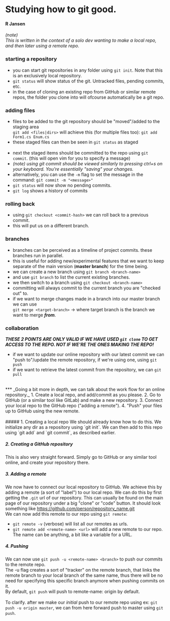 # Studying how to git good.
#### R Jansen

_(note)_<br>
_This is written in the context of a solo dev wanting to make a local repo, and then later using a remote repo._
### starting a repository
- you can start git repositories in any folder using `git init`. Note that this is an exclusively local repository.
- `git status` will show status of the git. Untracked files, pending commits, etc.
- in the case of cloning an existing repo from GitHub or similar remote repos, the folder you clone into will ofcourse automatically be a git repo.

### adding files
- files to be added to the git repository should be "moved"/added to the staging area<br>
`git add <files|dirs>` will achieve this (for multiple files too): `git add Form1.cs Enum.cs`
- these staged files can then be seen in `git status` as staged
<br><br>
- next the staged items should be committed to the repo using `git commit`. (this will open vim for you to specify a message)
- _(note) using git commit should be viewed similarly to pressing ctrl+s on your keyboard. You're essentially "saving" your changes._ 
- alternatively, you can use the `-m` flag to set the message in the command: `git commit -m "<message>"`
- `git status` will now show no pending commits.
- `git log` shows a history of commits

### rolling back
- using `git checkout <commit-hash>` we can roll back to a previous commit.
- this will put us on a different branch.

### branches
- branches can be perceived as a timeline of project commits. these branches run in parallel.
- this is useful for adding new/experimental features that we want to keep separate of the main version (**master branch**) for the time being.
- we can create a new branch using `git branch <branch-name>`
- and use `git branch` to list the current existing branches.
- we then switch to a branch using `git checkout <branch-name>`
- committing will always commit to the current branch you are "checked out" to.
- if we want to merge changes made in a branch into our master branch we can use<br>
  `git merge <target-branch>` -> where target branch is the branch we want to merge ***from***.


### collaboration
***THESE 2 POINTS ARE ONLY VALID IF WE HAVE USED `git clone` TO GET ACCESS TO THE REPO. NOT IF WE'RE THE ONES MAKING THE REPO!***
- if we want to update our online repository with our latest commit we can "push to"/update the remote repository, if we're using one, using `git push`
- if we want to retrieve the latest commit from the repository, we can `git pull`
 <br>
***
  _Going a bit more in depth, we can talk about the work flow for an online repository._
1. Create a local repo, and add/commit as you please.
2. Go to GitHub (or a similar tool like GitLab) and make a new repository.
3. Connect your local repo to the GitHub repo ("adding a remote").
4. "Push" your files up to GitHub using the new remote.
   <br><br>
##### 1. Creating a local repo
We should already know how to do this.
We initialize any dir as a repository using `git init`.
We can then add to this repo using `git add` and `git commit`, as described earlier.

##### 2. Creating a GitHub repository
This is also very straight forward. Simply go to GitHub or any similar tool online, and create your repository there.

##### 3. Adding a remote
We now have to connect our local repository to GitHub. We achieve this by adding a remote (a sort of "label") to our local repo.
We can do this by first getting the `.git` url of our repository. This can usually be found on the main page of our repository under a big "clone" or "code" button.
It should look something like https://github.com/person/repository_name.git<br>
We can now add this remote to our repo using `git remote`:<br>
- `git remote -v` (verbose) will list all our remotes as urls.
- `git remote add <remote-name> <url>` will add a new remote to our repo. The name can be anything, a bit like a variable for a URL.

##### 4. Pushing
We can now use `git push -u <remote-name> <branch>` to push our commits to the remote repo.<br>
The -u flag creates a sort of "tracker" on the remote branch, that links the remote branch to your local branch of the same name, thus there will be no need for specifying this specific branch anymore when pushing commits on it.<br>
By default, `git push` will push to remote-name: origin by default.<br><br>
To clarify. after we make our _initial_ push to our remote repo using ex: `git push -u origin master`, we can from here forward push to master using `git push`.


